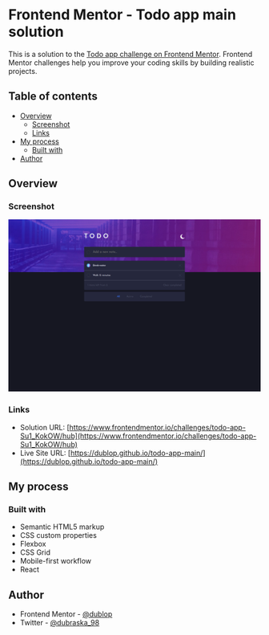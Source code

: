 # Frontend Mentor - Todo app main solution

This is a solution to the [Todo app challenge on Frontend Mentor](https://www.frontendmentor.io/challenges/todo-app-Su1_KokOW). Frontend Mentor challenges help you improve your coding skills by building realistic projects. 

## Table of contents

- [Overview](#overview)
  - [Screenshot](#screenshot)
  - [Links](#links)
- [My process](#my-process)
  - [Built with](#built-with)
- [Author](#author)


## Overview

### Screenshot

![](./public/images/screenshot.png)

### Links

- Solution URL: [https://www.frontendmentor.io/challenges/todo-app-Su1_KokOW/hub](https://www.frontendmentor.io/challenges/todo-app-Su1_KokOW/hub)
- Live Site URL: [https://dublop.github.io/todo-app-main/](https://dublop.github.io/todo-app-main/)

## My process

### Built with

- Semantic HTML5 markup
- CSS custom properties
- Flexbox
- CSS Grid
- Mobile-first workflow
- React

## Author

- Frontend Mentor - [@dublop](https://www.frontendmentor.io/profile/dublop)
- Twitter - [@dubraska_98](https://www.twitter.com/dubraska_98)